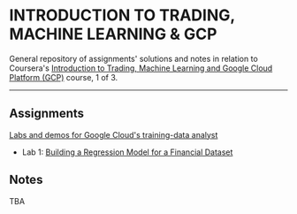 # INTRODUCTION TO TRADING, MACHINE LEARNING & GCP

General repository of assignments' solutions and notes in relation to Coursera's [Introduction to Trading, Machine Learning and Google Cloud Platform (GCP)](https://www.coursera.org/learn/introduction-trading-machine-learning-gcp) course, 1 of 3.

---

## Assignments
[Labs and demos for Google Cloud's training-data analyst](https://github.com/GoogleCloudPlatform/training-data-analyst)

* Lab 1: [Building a Regression Model for a Financial Dataset](https://github.com/GoogleCloudPlatform/training-data-analyst/blob/master/courses/ai-for-finance/solution/aapl_regression_scikit_learn.ipynb)

## Notes
TBA

